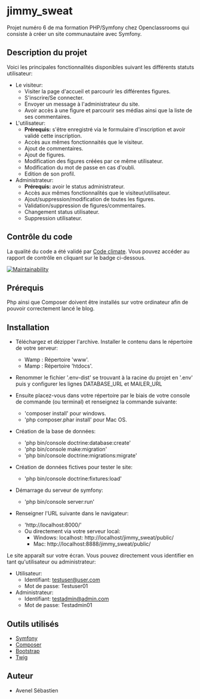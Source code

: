 # jimmy_sweat
Projet numéro 6 de ma formation PHP/Symfony chez Openclassrooms qui consiste à créer un site communautaire avec Symfony.

## Description du projet

Voici les principales fonctionnalités disponibles suivant les différents statuts utilisateur:

  * Le visiteur:
      * Visiter la page d'accueil et parcourir les différentes figures.
      * S'inscrire/Se connecter.
      * Envoyer un message à l'administrateur du site.
      * Avoir accès à une figure et parcourir ses médias ainsi que la liste de ses commentaires.
  * L'utilisateur:
      * **Prérequis:** s'être enregistré via le formulaire d'inscription et avoir validé cette inscription.
      * Accès aux mêmes fonctionnaités que le visiteur.
      * Ajout de commentaires.
      * Ajout de figures.
      * Modification des figures créées par ce même utilisateur.
      * Modification du mot de passe en cas d'oubli.
      * Edition de son profil.
  * Administrateur:
      * **Prérequis:** avoir le status administrateur.
      * Accès aux mêmes fonctionnalités que le visiteur/utilisateur.
      * Ajout/suppression/modification de toutes les figures.
      * Validation/suppression de figures/commentaires.
      * Changement status utilisateur.
      * Suppression utilisateur.

## Contrôle du code

La qualité du code a été validé par [Code climate](https://codeclimate.com/). Vous pouvez accéder au rapport de contrôle en cliquant sur le badge ci-dessous.

[![Maintainability](https://api.codeclimate.com/v1/badges/fbf68612b05bc8d9ce58/maintainability)](https://codeclimate.com/github/sebAvenel/jimmy_sweat/maintainability)

## Prérequis

Php ainsi que Composer doivent être installés sur votre ordinateur afin de pouvoir correctement lancé le blog.

## Installation

  * Téléchargez et dézipper l'archive. Installer le contenu dans le répertoire de votre serveur:
      * Wamp : Répertoire 'www'.
      * Mamp : Répertoire 'htdocs'.
      
  * Renommer le fichier '.env-dist' se trouvant à la racine du projet en '.env' puis y configurer les lignes DATABASE_URL et MAILER_URL
      
  * Ensuite placez-vous dans votre répertoire par le biais de votre console de commande (ou terminal) et renseignez la commande suivante:
      * 'composer install' pour windows.
      * 'php composer.phar install' pour Mac OS.
    
  * Création de la base de données:
      * 'php bin/console doctrine:database:create'
      * 'php bin/console make:migration'
      * 'php bin/console doctrine:migrations:migrate'
    
  * Création de données fictives pour tester le site:
      * 'php bin/console doctrine:fixtures:load'
    
  * Démarrage du serveur de symfony:
      * 'php bin/console server:run'
      
  * Renseigner l'URL suivante dans le navigateur:
      * 'http://localhost:8000/'
      * Ou directement via votre serveur local:
          * Windows: localhost: http://localhost/jimmy_sweat/public/
          * Mac: http://localhost:8888/jimmy_sweat/public/
      
Le site apparaît sur votre écran.
Vous pouvez directement vous identifier en tant qu'utilisateur ou administrateur:
  * Utilisateur:
      * Identifiant: testuser@user.com
      * Mot de passe: Testuser01
  * Administrateur:
      * Identifiant: testadmin@admin.com
      * Mot de passe: Testadmin01

## Outils utilisés

  * [Symfony](https://symfony.com/)
  * [Composer](https://getcomposer.org/)
  * [Bootstrap](https://getbootstrap.com/)
  * [Twig](https://twig.symfony.com/)
  
## Auteur

  * Avenel Sébastien
  
  
  
  
  
